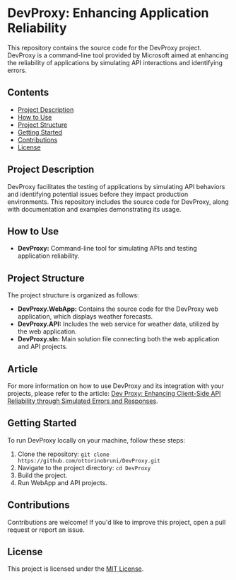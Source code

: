 # DevProxy: Enhancing Application Reliability

This repository contains the source code for the DevProxy project. DevProxy is a command-line tool provided by Microsoft aimed at enhancing the reliability of applications by simulating API interactions and identifying errors.

## Contents
- [Project Description](#project-description)
- [How to Use](#how-to-use)
- [Project Structure](#project-structure)
- [Getting Started](#getting-started)
- [Contributions](#contributions)
- [License](#license)

## Project Description

DevProxy facilitates the testing of applications by simulating API behaviors and identifying potential issues before they impact production environments. This repository includes the source code for DevProxy, along with documentation and examples demonstrating its usage.

## How to Use

- **DevProxy:** Command-line tool for simulating APIs and testing application reliability.

## Project Structure

The project structure is organized as follows:
- **DevProxy.WebApp:** Contains the source code for the DevProxy web application, which displays weather forecasts.
- **DevProxy.API:** Includes the web service for weather data, utilized by the web application.
- **DevProxy.sln:** Main solution file connecting both the web application and API projects.

## Article
For more information on how to use DevProxy and its integration with your projects, please refer to the article: [Dev Proxy: Enhancing Client-Side API Reliability through Simulated Errors and Responses](https://www.ottorinobruni.com/devproxy-enhancing-client-side-api-reliability-through-simulated-errors-responses/).

## Getting Started

To run DevProxy locally on your machine, follow these steps:
1. Clone the repository: `git clone https://github.com/ottorinobruni/DevProxy.git`
2. Navigate to the project directory: `cd DevProxy`
3. Build the project.
4. Run WebApp and API projects.

## Contributions

Contributions are welcome! If you'd like to improve this project, open a pull request or report an issue.

## License

This project is licensed under the [MIT License](LICENSE).

